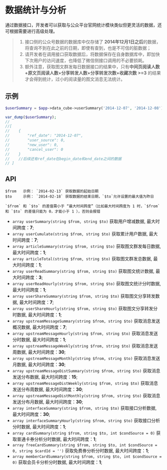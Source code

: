 # 数据统计与分析

通过数据接口，开发者可以获取与公众平台官网统计模块类似但更灵活的数据，还可根据需要进行高级处理。

> 1. 接口侧的公众号数据的数据库中仅存储了 **2014年12月1日之后**的数据，将查询不到在此之前的日期，即使有查到，也是不可信的脏数据；
> 2. 请开发者在调用接口获取数据后，将数据保存在自身数据库中，即加快下次用户的访问速度，也降低了微信侧接口调用的不必要损耗。
> 3. 额外注意，获取图文群发每日数据接口的结果中，只有**中间页阅读人数+原文页阅读人数+分享转发人数+分享转发次数+收藏次数 >=3** 的结果才会得到统计，过小的阅读量的图文消息无法统计。

## 示例

```php
$userSummary = $app->data_cube->userSummary('2014-12-07', '2014-12-08');

var_dump($userSummary);
//
//[
//    {
//        "ref_date": "2014-12-07",
//        "user_source": 0,
//        "new_user": 0,
//        "cancel_user": 0
//    }
//    //后续还有ref_date在begin_date和end_date之间的数据
// ]

```

## API

    $from   示例： `2014-02-13` 获取数据的起始日期
    $to     示例： `2014-02-18` 获取数据的结束日期，`$to`允许设置的最大值为昨日

    `$from` 和 `$to` 的差值需小于 “最大时间跨度”（比如最大时间跨度为 1 时，`$from` 和 `$to` 的差值只能为 0，才能小于 1 ），否则会报错

+ `array userSummary(string $from, string $to)` 获取用户增减数据, 最大时间跨度：**7**;
+ `array userCumulate(string $from, string $to)` 获取累计用户数据, 最大时间跨度：**7**;
+ `array articleSummary(string $from, string $to)` 获取图文群发每日数据, 最大时间跨度：**1**;
+ `array articleTotal(string $from, string $to)` 获取图文群发总数据, 最大时间跨度：**1**;
+ `array userReadSummary(string $from, string $to)` 获取图文统计数据, 最大时间跨度：**3**;
+ `array userReadHourly(string $from, string $to)` 获取图文统计分时数据, 最大时间跨度：**1**;
+ `array userShareSummary(string $from, string $to)` 获取图文分享转发数据, 最大时间跨度：**7**;
+ `array userShareHourly(string $from, string $to)` 获取图文分享转发分时数据, 最大时间跨度：**1**;
+ `array upstreamMessageSummary(string $from, string $to)` 获取消息发送概况数据, 最大时间跨度：**7**;
+ `array upstreamMessageHourly(string $from, string $to)` 获取消息发送分时数据, 最大时间跨度：**1**;
+ `array upstreamMessageWeekly(string $from, string $to)` 获取消息发送周数据, 最大时间跨度：**30**;
+ `array upstreamMessageMonthly(string $from, string $to)` 获取消息发送月数据, 最大时间跨度：**30**;
+ `array upstreamMessageDistSummary(string $from, string $to)` 获取消息发送分布数据, 最大时间跨度：**15**;
+ `array upstreamMessageDistWeekly(string $from, string $to)` 获取消息发送分布周数据, 最大时间跨度：**30**;
+ `array upstreamMessageDistMonthly(string $from, string $to)` 获取消息发送分布月数据, 最大时间跨度：**30**;
+ `array interfaceSummary(string $from, string $to)` 获取接口分析数据, 最大时间跨度：**30**;
+ `array interfaceSummaryHourly(string $from, string $to)` 获取接口分析分时数据, 最大时间跨度：**1**;
+ `array cardSummary(string $from, string $to, int $condSource = 0)` 获取普通卡券分析分时数据, 最大时间跨度：**1**;
+ `array freeCardSummary(string $from, string $to, int $condSource = 0, string $cardId = '')` 获取免费券分析分时数据, 最大时间跨度：**1**;
+ `array memberCardSummary(string $from, string $to, int $condSource = 0)` 获取会员卡分析分时数据, 最大时间跨度：**1**;
